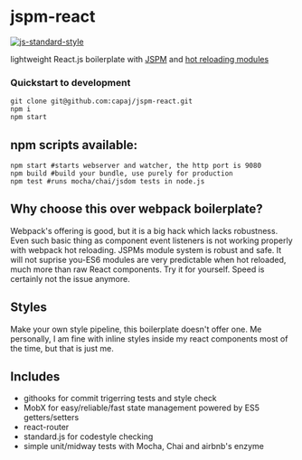 # jspm-react
[![js-standard-style](https://cdn.rawgit.com/feross/standard/master/badge.svg)](https://github.com/feross/standard)

lightweight React.js boilerplate with [JSPM](https://github.com/jspm/jspm-cli) and [hot reloading modules](https://github.com/capaj/jspm-hot-reloader)

### Quickstart to development
```
git clone git@github.com:capaj/jspm-react.git
npm i
npm start
```

## npm scripts available:
```shell
npm start #starts webserver and watcher, the http port is 9080
npm build #build your bundle, use purely for production
npm test #runs mocha/chai/jsdom tests in node.js
```

## Why choose this over webpack boilerplate?
Webpack's offering is good, but it is a big hack which lacks robustness. Even such basic thing as component event listeners is not working properly with webpack hot reloading. JSPMs module system is robust and safe. It will not suprise you-ES6 modules are very predictable when hot reloaded, much more than raw React components. Try it for yourself. Speed is certainly not the issue anymore.

## Styles
Make your own style pipeline, this boilerplate doesn't offer one. Me personally, I am fine with inline styles inside my react components most of the time, but that is just me.

## Includes
- githooks for commit trigerring tests and style check
- MobX for easy/reliable/fast state management powered by ES5 getters/setters
- react-router
- standard.js for codestyle checking
- simple unit/midway tests with Mocha, Chai and airbnb's enzyme
